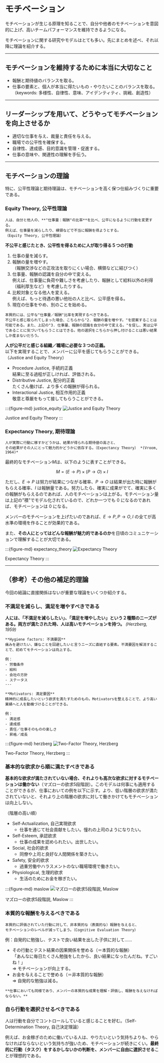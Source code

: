 # モチベーション

モチベーションが生じる原理を知ることで、自分や他者のモチベーションを意図的に上げ、高いチームパフォーマンスを維持できるようになる。

モチベーションに関する研究やモデルはとても多い。先にまとめを述べ、それ以降に理論を紹介する。

---
## モチベーションを維持するために本当に大切なこと
- 報酬と期待値のバランスを取る。
- 仕事の要素と、個人が本当に得たいもの・やりたいことのバランスを取る。  
（keywords: 多様性、自律性、意味、アイデンティティ、挑戦、創造性）

---
## リーダーシップを用いて、どうやってモチベーションを向上させるか
- 適切な仕事を与え、裁量と責任を与える。
- 職場での公平性を確保する。
- 自律性、達成感、目的意識を管理・促進する。
- 仕事の意味や、関連性の理解を手伝う。

---
## モチベーションの理論

特に、公平性理論と期待理論は、モチベーションを高く保つ仕組みづくりに重要である。

### Equity Theory, 公平性理論

```{important} 
人は、自分と他人の、**"仕事量：報酬"の比率**を比べ、公平になるように行動を変更する。
例えば、仕事量を減らしたり、横領などで不当に報酬を得ようとする。
（Equity Theory, 公平性理論）
```

**不公平と感じたとき、公平性を得るために人が取り得る５つの行動**
1. 仕事の量を減らす。
2. 報酬の量を増やす。  
（報酬交渉などの正攻法を取りにくい場合、横領などに結びつく）
3. 仕事量、報酬の認識を自分の中で変える。  
例えば、仕事量に負荷や難しさを考慮したり、報酬として給料以外の利得（福利厚生など）を考慮したりする。
4. 比較対象となる他人を変える。  
例えば、もっと待遇の悪い他社の人と比べ、公平感を得る。
5. 現在の仕事をやめ、別のことを始める。

```{hint} 
本質的には、公平な"仕事量／報酬"比率を実現するべきである。
不公平と感じ取られてしまった場合、こちらから"2. 報酬の量を増やす。"を提案することは可能である。また、上記の"3. 仕事量、報酬の認識を自分の中で変える。"を促し、実は公平であることに気づいてもらうことはできる。他の選択をこちらから押し付けることは悪い結果しか産まないだろう。
```

**人が公平だと感じる組織／職場に必要な３つの正義。**  
以下を実現することで、メンバーに公平を感じてもらうことができる。
（Justice and Equity Theory）
- Procedure Justice, 手続的正義  
結果に至る過程が正しければ、評価される。
- Distributive Justice, 配分的正義  
たくさん働けば、より多くの報酬が得られる。
- Interactional Justice, 相互作用的正義  
敬意と尊厳をもって接してもらうことができる。


:::{figure-md} justice_equity
![Justice and Equity Theory](/assets/media/motivation_03.png)

Justice and Equity Theory
:::

### Expectancy Theory, 期待理論

```{important} 
人が実際に行動に移すかどうかは、結果が得られる期待値の高さと、
その結果がその人にとって魅力的かどうかに依存する。（Expectancy Theory） *(Vroom, 1964)*
```
最終的なモチベーション$M$は、以下のように表すことができる。

$$
M = (E \rightarrow P) \times (P \rightarrow O) \times I
$$

ただし、$E \rightarrow P$ は努力が結果につながる確率、$P \rightarrow O$ は結果が出た時に報酬がもらえる確率、$I$ は報酬量である。努力したら、確実に成果がでて、確実に多くの報酬がもらえるのであれば、人のモチベーションは上がる。モチベーション量は上記の"積"でモデル化されているので、どれか一つでも $0$ になるのであれば、モチベーションは $0$ になる。

メンバーのモチベーションを上げたいのであれば、$E \rightarrow P, P \rightarrow O, I$ の全てが高水準の環境を作ることが効果的である。

また、**その人にとってはどんな報酬が魅力的であるのか**を日頃のコミュニケーションで理解することが大切である。

:::{figure-md} expectancy_theory
![Expectancy Theory](/assets/media/motivation_04.png)

Expectancy Theory
:::




---

## （参考）その他の補足的理論

今回の結論に直接関係はないが重要な理論をいくつか紹介する。

### 不満足を減らし、満足を増やすべきである
**人には、「不満足を減らしたい」、「満足を増やしたい」という２種類のニーズがある。両方が満たされた時、人は高いモチベーションを持つ。** *(Herzberg, 1959)*


````{panels}
**Hygiene factors: 不満要因**  
痛みを避けたい、嫌なことを回避したいと言うニーズに直結する要素。不満要因を解消することで、初めてモチベーションは向上する。

例：
- 労働条件
- 給料
- 会社の方針
- ステータス
---

**Motivators: 満足要因**  
精神的に成長したいという欲求を満たすためのもの。Motivatorsを整えることで、より高い業績へと人を動機づけることができる。

例：
- 満足感
- 達成感
- 責任／仕事そのものの楽しさ
- 昇格／成長
````

:::{figure-md} herzberg
![Two-Factor Theory, Herzberg](/assets/media/motivation_02.png)

Two-Factor Theory, Herzberg
:::

### 基本的な欲求から順に満たすべきである

**基本的な欲求が満たされていない場合、それよりも高次な欲求に対するモチベーションは働かない**（マズローの欲求5段階説）。このモデルは何事にも適用することができるが、仕事においての例を以下に示す。より、低い階層の欲求が満たされていないと、それより上の階層の欲求に対して働きかけてもモチベーションは向上しない。

（階層の高い順）
- Self-Actualization, 自己実現欲求
    - 仕事を通じて社会貢献をしたい。憧れの上司のようになりたい。
- Self-Esteem, 承認欲求
    - 仕事の成果を認められたい。出世したい。
- Social, 社会的欲求
    - 同僚や上司と良好な人間関係を築きたい。
- Safety, 安全的欲求
    - 過重労働やハラスメントのない職場環境で働きたい。
- Physiological, 生理的欲求
    - 生活のためにお金を稼ぎたい。

:::{figure-md} maslow
![マズローの欲求5段階説, Maslow](/assets/media/motivation_01.png)

マズローの欲求5段階説, Maslow
:::

### 本質的な報酬を与えるべきである

```{important} 
本質的に評価されていた行動に対して、非本質的な（表面的な）報酬を与えると、
モチベーションのレベルが減ってしまう。（Cognitive Evaluation Theory）
```

例：自発的に勉強し、テストで良い結果を出した子供に対して……
- その行動とテスト結果の因果関係を誉める（＝本質的な報酬）  
  「あんなに毎日たくさん勉強をしたから、良い結果になったんだね。すごいね！」  
  ⇒ モチベーションが向上する。
- お金を与えることで誉める（＝非本質的な報酬）  
  ⇒ 自発的な勉強は減る。

```{hint} 
**仕事においても同様であり、メンバーの本質的な成果を理解・評価し、報酬を与えなければならない。**
```


### 自ら行動を選択させるべきである

人は行動を自分でコントロールしていると感じることを好む。（Self-Determination Theory, 自己決定理論）


例えば、お金稼ぎのために働いている人は、やりたいという気持ちよりも、やらなければならないという気持ちが強いため、モチベーションが続きにくい。**最終的に行動（タスク）をするかしないかの判断を、メンバーに自由に選択させる**ことが理想的である。

